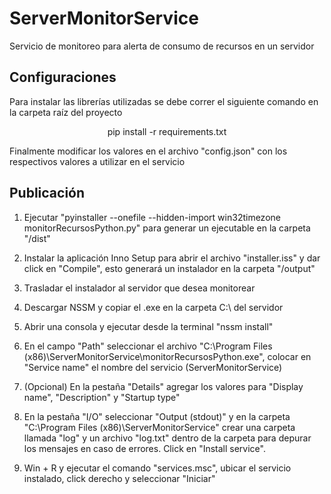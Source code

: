 # ServerMonitorService
Servicio de monitoreo para alerta de consumo de recursos en un servidor

## Configuraciones
Para instalar las librerías utilizadas se debe correr el siguiente comando en la carpeta raíz del proyecto

<p align="center">
pip install -r requirements.txt
</p>

Finalmente modificar los valores en el archivo "config.json" con los respectivos valores a utilizar en el servicio

## Publicación
1. Ejecutar "pyinstaller --onefile --hidden-import win32timezone monitorRecursosPython.py" para generar un ejecutable en la carpeta "/dist"

2. Instalar la aplicación Inno Setup para abrir el archivo "installer.iss" y dar click en "Compile", esto generará un instalador en la carpeta "/output"

3. Trasladar el instalador al servidor que desea monitorear

4. Descargar NSSM y copiar el .exe en la carpeta C:\ del servidor

5. Abrir una consola y ejecutar desde la terminal "nssm install"

6. En el campo "Path" seleccionar el archivo "C:\Program Files (x86)\ServerMonitorService\monitorRecursosPython.exe", colocar en "Service name" el nombre del servicio (ServerMonitorService)

7. (Opcional) En la pestaña "Details" agregar los valores para "Display name", "Description" y "Startup type"

8. En la pestaña "I/O" seleccionar "Output (stdout)" y en la carpeta "C:\Program Files (x86)\ServerMonitorService\" crear una carpeta llamada "log" y un archivo "log.txt" dentro de la carpeta para depurar los mensajes en caso de errores. Click en "Install service".

9. Win + R y ejecutar el comando "services.msc", ubicar el servicio instalado, click derecho y seleccionar "Iniciar"



